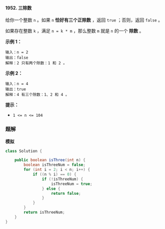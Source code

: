 #### 1952. 三除数

给你一个整数 `n` 。如果 `n` **恰好有三个正除数** ，返回 `true` ；否则，返回 `false` 。

如果存在整数 `k` ，满足 `n = k * m` ，那么整数 `m` 就是 `n` 的一个 **除数** 。

**示例 1：**

```shell
输入：n = 2
输出：false
解释：2 只有两个除数：1 和 2 。
```

**示例 2：**

```shell
输入：n = 4
输出：true
解释：4 有三个除数：1、2 和 4 。
```

**提示：**

- `1 <= n <= 104`

### 题解

**模拟**

```java
class Solution {

    public boolean isThree(int n) {
        boolean isThreeNum = false;
        for (int i = 2; i < n; i++) {
            if ((n % i) == 0) {
                if (!isThreeNum) {
                    isThreeNum = true;
                } else {
                    return false;
                }
            }
        }
        return isThreeNum;
    }
}
```

